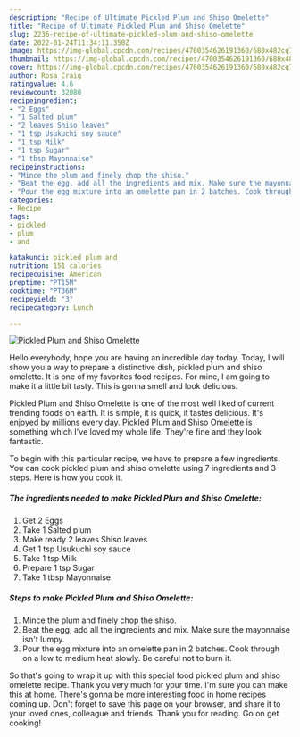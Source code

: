 ```yaml
---
description: "Recipe of Ultimate Pickled Plum and Shiso Omelette"
title: "Recipe of Ultimate Pickled Plum and Shiso Omelette"
slug: 2236-recipe-of-ultimate-pickled-plum-and-shiso-omelette
date: 2022-01-24T11:34:11.350Z
image: https://img-global.cpcdn.com/recipes/4700354626191360/680x482cq70/pickled-plum-and-shiso-omelette-recipe-main-photo.jpg
thumbnail: https://img-global.cpcdn.com/recipes/4700354626191360/680x482cq70/pickled-plum-and-shiso-omelette-recipe-main-photo.jpg
cover: https://img-global.cpcdn.com/recipes/4700354626191360/680x482cq70/pickled-plum-and-shiso-omelette-recipe-main-photo.jpg
author: Rosa Craig
ratingvalue: 4.6
reviewcount: 32080
recipeingredient:
- "2 Eggs"
- "1 Salted plum"
- "2 leaves Shiso leaves"
- "1 tsp Usukuchi soy sauce"
- "1 tsp Milk"
- "1 tsp Sugar"
- "1 tbsp Mayonnaise"
recipeinstructions:
- "Mince the plum and finely chop the shiso."
- "Beat the egg, add all the ingredients and mix. Make sure the mayonnaise isn&#39;t lumpy."
- "Pour the egg mixture into an omelette pan in 2 batches. Cook through on a low to medium heat slowly. Be careful not to burn it."
categories:
- Recipe
tags:
- pickled
- plum
- and

katakunci: pickled plum and 
nutrition: 151 calories
recipecuisine: American
preptime: "PT15M"
cooktime: "PT36M"
recipeyield: "3"
recipecategory: Lunch

---
```



![Pickled Plum and Shiso Omelette](https://img-global.cpcdn.com/recipes/4700354626191360/680x482cq70/pickled-plum-and-shiso-omelette-recipe-main-photo.jpg)

Hello everybody, hope you are having an incredible day today. Today, I will show you a way to prepare a distinctive dish, pickled plum and shiso omelette. It is one of my favorites food recipes. For mine, I am going to make it a little bit tasty. This is gonna smell and look delicious.



Pickled Plum and Shiso Omelette is one of the most well liked of current trending foods on earth. It is simple, it is quick, it tastes delicious. It's enjoyed by millions every day. Pickled Plum and Shiso Omelette is something which I've loved my whole life. They're fine and they look fantastic.


To begin with this particular recipe, we have to prepare a few ingredients. You can cook pickled plum and shiso omelette using 7 ingredients and 3 steps. Here is how you cook it.

<!--inarticleads1-->

##### The ingredients needed to make Pickled Plum and Shiso Omelette:

1. Get 2 Eggs
1. Take 1 Salted plum
1. Make ready 2 leaves Shiso leaves
1. Get 1 tsp Usukuchi soy sauce
1. Take 1 tsp Milk
1. Prepare 1 tsp Sugar
1. Take 1 tbsp Mayonnaise




<!--inarticleads2-->

##### Steps to make Pickled Plum and Shiso Omelette:

1. Mince the plum and finely chop the shiso.
1. Beat the egg, add all the ingredients and mix. Make sure the mayonnaise isn&#39;t lumpy.
1. Pour the egg mixture into an omelette pan in 2 batches. Cook through on a low to medium heat slowly. Be careful not to burn it.




So that's going to wrap it up with this special food pickled plum and shiso omelette recipe. Thank you very much for your time. I'm sure you can make this at home. There's gonna be more interesting food in home recipes coming up. Don't forget to save this page on your browser, and share it to your loved ones, colleague and friends. Thank you for reading. Go on get cooking!
